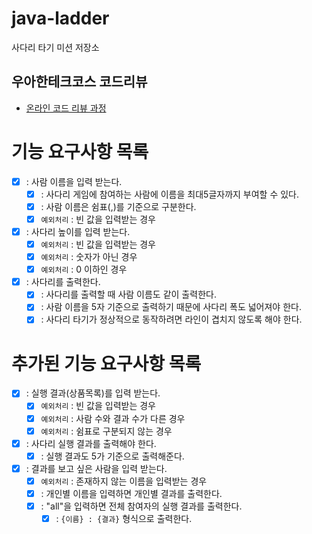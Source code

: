 # java-ladder

사다리 타기 미션 저장소

## 우아한테크코스 코드리뷰

- [온라인 코드 리뷰 과정](https://github.com/woowacourse/woowacourse-docs/blob/master/maincourse/README.md)


# 기능 요구사항 목록
- [X] : 사람 이름을 입력 받는다.
  - [X] : 사다리 게임에 참여하는 사람에 이름을 최대5글자까지 부여할 수 있다. 
  - [X] : 사람 이름은 쉼표(,)를 기준으로 구분한다. 
  - [X] `예외처리` : 빈 값을 입력받는 경우 
- [X] : 사다리 높이를 입력 받는다.
  - [X] `예외처리` : 빈 값을 입력받는 경우
  - [X] `예외처리` : 숫자가 아닌 경우
  - [X] `예외처리` : 0 이하인 경우
- [X] : 사다리를 출력한다.
  - [X] : 사다리를 출력할 때 사람 이름도 같이 출력한다.
  - [X] : 사람 이름을 5자 기준으로 출력하기 때문에 사다리 폭도 넓어져야 한다.
  - [X] : 사다리 타기가 정상적으로 동작하려면 라인이 겹치지 않도록 해야 한다.

# 추가된 기능 요구사항 목록
- [X] : 실행 결과(상품목록)를 입력 받는다.
  - [X] `예외처리` : 빈 값을 입력받는 경우
  - [X] `예외처리` : 사람 수와 결과 수가 다른 경우
  - [X] `예외처리` : 쉼표로 구분되지 않는 경우
- [X] : 사다리 실행 결과를 출력해야 한다.
  - [X] : 실행 결과도 5가 기준으로 출력해준다.
- [X] : 결과를 보고 싶은 사람을 입력 받는다.
  - [X] `예외처리` : 존재하지 않는 이름을 입력받는 경우
  - [X] : 개인별 이름을 입력하면 개인별 결과를 출력한다. 
  - [X] : "all"을 입력하면 전체 참여자의 실행 결과를 출력한다.
    - [X] : `{이름} : {결과}` 형식으로 출력한다.
